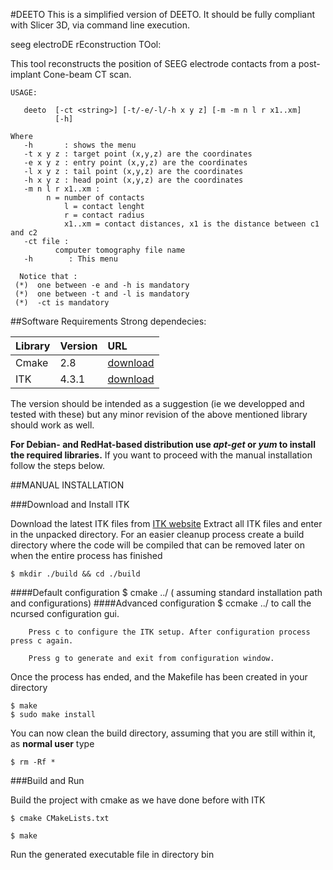 #DEETO
This is a simplified version of DEETO.
It should be fully compliant with Slicer 3D, via command line execution.

seeg electroDE  rEconstruction TOol:

This tool reconstructs the position of SEEG electrode contacts from a post-implant Cone-beam CT scan.

	USAGE: 
	
	   deeto  [-ct <string>] [-t/-e/-l/-h x y z] [-m -m n l r x1..xm]
	          [-h]
	
	Where 
	   -h       : shows the menu 
	   -t x y z : target point (x,y,z) are the coordinates 
   	   -e x y z : entry point (x,y,z) are the coordinates 
	   -l x y z : tail point (x,y,z) are the coordinates 
	   -h x y z : head point (x,y,z) are the coordinates 
	   -m n l r x1..xm :
	      	n = number of contacts 
                l = contact lenght  
                r = contact radius  
                x1..xm = contact distances, x1 is the distance between c1 and c2  
   	   -ct file :
              computer tomography file name 
	   -h        : This menu
  
      Notice that : 
     (*)  one between -e and -h is mandatory
     (*)  one between -t and -l is mandatory
     (*)  -ct is mandatory

##Software Requirements
Strong dependecies:


| Library       | Version      | URL |
| ------------- |:-------------|:----|
| Cmake         | 2.8          |[download](http://www.cmake.org/cmake/resources/software.html)
| ITK           | 4.3.1        |[download](http://www.itk.org/ITK/resources/software.html)

The version should be intended as a suggestion (ie we developped and
tested with these) but any minor revision of the above mentioned
library should work as well.

	
**For Debian- and RedHat-based distribution use *apt-get* or *yum* to
install the required libraries.** If you want to proceed with the
manual installation follow the steps below.

##MANUAL INSTALLATION

###Download and Install ITK


Download the latest ITK files from [ITK
website](http://www.itk.org/ITK/resources/software.html "ITK Project")
Extract all ITK files and enter in the unpacked directory. For an
easier cleanup process create a build directory where the code will be
compiled that can be removed later on when the entire process has
finished

	$ mkdir ./build && cd ./build
	
####Default configuration 
	$ cmake ../ ( assuming standard installation path and configurations)
####Advanced configuration
	$ ccmake ../ to call the ncursed configuration gui.

		Press c to configure the ITK setup. After configuration process press c again.
	
		Press g to generate and exit from configuration window.
	
Once the process has ended, and the Makefile has been created in your directory
		
	$ make 
	$ sudo make install

You can now clean the build directory, assuming that you are still within it, as **normal user** type

	$ rm -Rf *
	

###Build and Run

	
Build the project with cmake as we have done before with ITK 
	
	$ cmake CMakeLists.txt
	
	$ make
	
Run the generated executable file in directory bin

